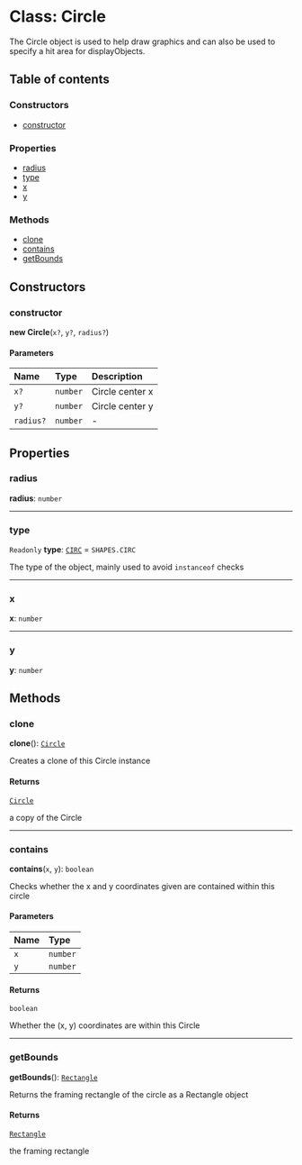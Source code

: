 # Class: Circle

The Circle object is used to help draw graphics and can also be used to specify a hit area for displayObjects.

## Table of contents

### Constructors

* [constructor](/auto-docs/fixed-layout-editor/classes/Circle.md#constructor)

### Properties

* [radius](/auto-docs/fixed-layout-editor/classes/Circle.md#radius)
* [type](/auto-docs/fixed-layout-editor/classes/Circle.md#type)
* [x](/auto-docs/fixed-layout-editor/classes/Circle.md#x)
* [y](/auto-docs/fixed-layout-editor/classes/Circle.md#y)

### Methods

* [clone](/auto-docs/fixed-layout-editor/classes/Circle.md#clone)
* [contains](/auto-docs/fixed-layout-editor/classes/Circle.md#contains)
* [getBounds](/auto-docs/fixed-layout-editor/classes/Circle.md#getbounds)

## Constructors

### constructor

**new Circle**(`x?`, `y?`, `radius?`)

#### Parameters

| Name | Type | Description |
| :------ | :------ | :------ |
| `x?` | `number` | Circle center x |
| `y?` | `number` | Circle center y |
| `radius?` | `number` | - |

## Properties

### radius

**radius**: `number`

***

### type

`Readonly` **type**: [`CIRC`](/auto-docs/fixed-layout-editor/enums/SHAPES.md#circ) = `SHAPES.CIRC`

The type of the object, mainly used to avoid `instanceof` checks

***

### x

**x**: `number`

***

### y

**y**: `number`

## Methods

### clone

**clone**(): [`Circle`](/auto-docs/fixed-layout-editor/classes/Circle.md)

Creates a clone of this Circle instance

#### Returns

[`Circle`](/auto-docs/fixed-layout-editor/classes/Circle.md)

a copy of the Circle

***

### contains

**contains**(`x`, `y`): `boolean`

Checks whether the x and y coordinates given are contained within this circle

#### Parameters

| Name | Type |
| :------ | :------ |
| `x` | `number` |
| `y` | `number` |

#### Returns

`boolean`

Whether the (x, y) coordinates are within this Circle

***

### getBounds

**getBounds**(): [`Rectangle`](/auto-docs/fixed-layout-editor/classes/Rectangle-1.md)

Returns the framing rectangle of the circle as a Rectangle object

#### Returns

[`Rectangle`](/auto-docs/fixed-layout-editor/classes/Rectangle-1.md)

the framing rectangle
